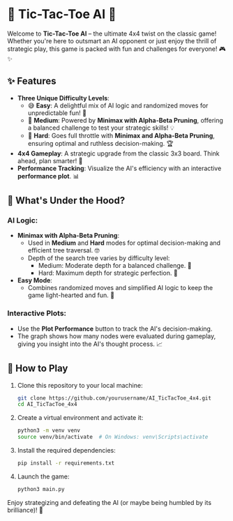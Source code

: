 # 🧠 Tic-Tac-Toe AI 🤖

Welcome to **Tic-Tac-Toe AI** – the ultimate 4x4 twist on the classic game! Whether you're here to outsmart an AI opponent or just enjoy the thrill of strategic play, this game is packed with fun and challenges for everyone! 🎮✨

## ✨ Features

- **Three Unique Difficulty Levels**:
  - 😅 **Easy**: A delightful mix of AI logic and randomized moves for unpredictable fun! 🎲
  - 🧠 **Medium**: Powered by **Minimax with Alpha-Beta Pruning**, offering a balanced challenge to test your strategic skills! 💡
  - 🤖 **Hard**: Goes full throttle with **Minimax and Alpha-Beta Pruning**, ensuring optimal and ruthless decision-making. 🏆
- **4x4 Gameplay**: A strategic upgrade from the classic 3x3 board. Think ahead, plan smarter! 🔢
- **Performance Tracking**: Visualize the AI's efficiency with an interactive **performance plot**. 📊

## 🎨 What's Under the Hood?

### AI Logic:
- **Minimax with Alpha-Beta Pruning**:
  - Used in **Medium** and **Hard** modes for optimal decision-making and efficient tree traversal. 🤓
  - Depth of the search tree varies by difficulty level:
    - Medium: Moderate depth for a balanced challenge. 🧠
    - Hard: Maximum depth for strategic perfection. 🤖
- **Easy Mode**:
  - Combines randomized moves and simplified AI logic to keep the game light-hearted and fun. 🎲

### Interactive Plots:
- Use the **Plot Performance** button to track the AI's decision-making.
- The graph shows how many nodes were evaluated during gameplay, giving you insight into the AI's thought process. 📈

## 🚀 How to Play

1. Clone this repository to your local machine:
   ```bash
   git clone https://github.com/yourusername/AI_TicTacToe_4x4.git
   cd AI_TicTacToe_4x4
   ```

2. Create a virtual environment and activate it:
   ```bash
   python3 -m venv venv
   source venv/bin/activate  # On Windows: venv\Scripts\activate
   ```

3. Install the required dependencies:
   ```bash
   pip install -r requirements.txt
   ```

4. Launch the game:
   ```bash
   python3 main.py
   ```

Enjoy strategizing and defeating the AI (or maybe being humbled by its brilliance)! 🎉
